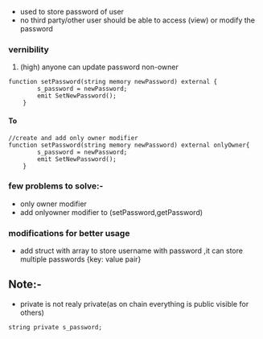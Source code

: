 - used to store password of user
- no third party/other user should be able to access (view) or modify the password

### vernibility
1. (high) anyone can update password non-owner
```solidity
function setPassword(string memory newPassword) external {
        s_password = newPassword;
        emit SetNewPassword();
    }
```
#### To
```solidity
//create and add only owner modifier
function setPassword(string memory newPassword) external onlyOwner{
        s_password = newPassword;
        emit SetNewPassword();
    }
```

### few problems to solve:-
- only owner modifier 
- add onlyowner modifier to (setPassword,getPassword)

### modifications for better usage
- add struct with array to store username with password ,it can store multiple passwords {key: value pair}

## Note:-
- private is not realy private(as on chain everything is public visible for others)
```solidity
string private s_password;
```